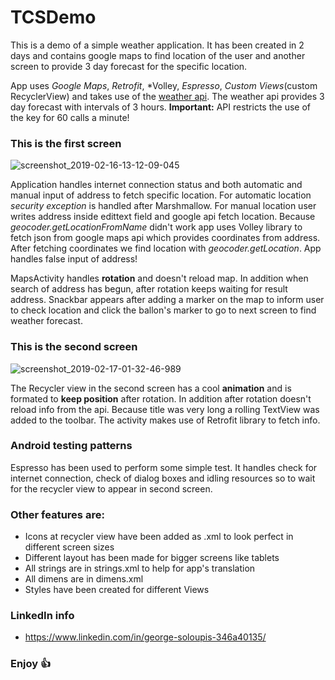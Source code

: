 # TCSDemo

This is a demo of a simple weather application. It has been created in 2 days and contains google maps to find location of the user and another screen to provide 3 day forecast for the specific location.

App uses *Google Maps*, *Retrofit*, *Volley, *Espresso*, *Custom Views*(custom RecyclerView) and takes use of the [weather api](https://openweathermap.org/api). The weather api provides 3 day forecast with intervals of 3 hours. **Important:** API restricts the use of the key for 60 calls a minute!

### This is the first screen
![screenshot_2019-02-16-13-12-09-045](https://user-images.githubusercontent.com/26084498/52906267-e444d700-3250-11e9-8d3d-ad086bb766bf.jpeg)

Application handles internet connection status and both automatic and manual input of address to fetch specific location. For automatic location *security exception* is handled after Marshmallow. For manual location user writes address inside edittext field and google api fetch location. Because *geocoder.getLocationFromName* didn't work app uses Volley library to fetch json from google maps api which provides coordinates from address. After fetching coordinates we find location with *geocoder.getLocation*. App handles false input of address!

MapsActivity handles **rotation** and doesn't reload map. In addition when search of address has begun, after rotation keeps waiting for result address. Snackbar appears after adding a marker on the map to inform user to check location and click the ballon's marker to go to next screen to find weather forecast.

### This is the second screen
![screenshot_2019-02-17-01-32-46-989](https://user-images.githubusercontent.com/26084498/52906428-51a63700-3254-11e9-8cc2-7596b5b102cc.jpeg)

The Recycler view in the second screen has a cool **animation** and is formated to **keep position** after rotation. In addition after rotation doesn't reload info from the api. Because title was very long a rolling TextView was added to the toolbar. The activity makes use of Retrofit library to fetch info.

### Android testing patterns
Espresso has been used to perform some simple test. It handles check for internet connection, check of dialog boxes and idling resources so to wait for the recycler view to appear in second screen.

### Other features are:
- Icons at recycler view have been added as .xml to look perfect in different screen sizes
- Different layout has been made for bigger screens like tablets
- All strings are in strings.xml to help for app's translation
- All dimens are in dimens.xml
- Styles have been created for different Views

### LinkedIn info
- https://www.linkedin.com/in/george-soloupis-346a40135/

### Enjoy :+1:

